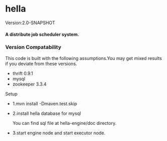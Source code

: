 # hella #
Version:2.0-SNAPSHOT

#### A distribute job scheduler system. ####

### Version Compatability ###
This code is built with the following assumptions.You may get mixed results if you deviate from these versions.
* thrift 0.9.1
* mysql
* zookeeper 3.3.4


Setup
* 1.mvn install -Dmaven.test.skip
* 2.install hella database for mysql
  
    You can find sql file at hella-engine/doc directory.

* 3.start engine node and start executor node.
